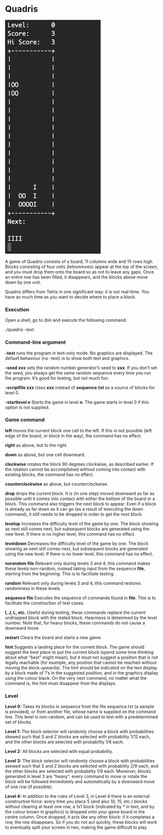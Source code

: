 # Quadris

![ScreenShot](Description/text.png)

A game of Quadris consists of a board, 11 columns wide and 15 rows high. Blocks consisting of four cells (tetrominoes) appear at the top of the screen, and you must drop them onto the board so as not to leave any gaps. Once an entire row has been filled, it disappears, and the blocks above move down by one unit.

Quadris differs from Tetris in one significant way: it is not real-time. You have as much time as you want to decide where to place a block.

### Execution

Open a shell, go to */bin* and execute the following command:

*./quadris -text*


### Command-line argument

**-text** runs the program in text-only mode. No graphics are displayed. The default behaviour
(no -text) is to show both text and graphics.

**-seed xxx** sets the random number generator’s seed to **xxx**. If you don’t set the seed, you always get the same random sequence every time you run the program. It’s good for testing, but not much fun.

**-scriptfile xxx** Uses **xxx** instead of **sequence.txt** as a source of blocks for level 0.

**-startlevel n** Starts the game in level **n**. The game starts in level 0 if this option is not
supplied.


### Game command

**left** moves the current block one cell to the left. If this is not possible (left edge of the board, or block in the way), the command has no effect.

**right** as above, but to the right.

**down** as above, but one cell downward.

**clockwise** rotates the block 90 degrees clockwise, as described earlier. If the rotation cannot be accomplished without coming into contact with existing blocks, the command has no effect.

**counterclockwise** as above, but counterclockwise.

**drop** drops the current block. It is (in one step) moved downward as far as possible until it comes into contact with either the bottom of the board or a block. This command also triggers the next block to appear. Even if a block is already as far down as it can go (as a result of executing the down command), it still needs to be dropped in order to get the next block.

**levelup** Increases the difficulty level of the game by one. The block showing as next still comes next, but subsequent blocks are generated using the new level. If there is no higher level, this command has no effect.

**leveldown** Decreases the difficulty level of the game by one. The block showing as next still comes next, but subsequent blocks are generated using the new level. If there is no lower level, this command has no effect.

**norandom file** Relevant only during levels 3 and 4, this command makes these levels non-random, instead taking input from the sequence **file**, starting from the beginning. This is to facilitate testing.

**random** Relevant only during levels 3 and 4, this command restores randomness in these levels.

**sequence file** Executes the sequence of commands found in **file**. This is to facilitate the
construction of test cases.

**I, J, L, etc.** Useful during testing, these commands replace the current undropped block with the stated block. Heaviness is detemined by the level number. Note that, for heavy blocks, these commands do not cause a downward move.

**restart** Clears the board and starts a new game.

**hint** Suggests a landing place for the current block. The game should suggest the best place to put the current block (spend some time thinking about what “best” might mean), but it must not suggest a position that is not legally reachable (for example, any position that cannot be reached without moving the block upwards). The hint should be indicated on the text display by a block made of ?’s in the suggested position, and in the graphics display using the colour black. On the very next command, no matter what the command is, the hint must disappear from the displays.

### Level



**Level 0:** Takes its blocks in sequence from the file sequence.txt (a sample is provided), or from another file, whose name is supplied on the command line. This level is non-random, and can be used to test with a predetermined set of blocks.

**Level 1:** The block selector will randomly choose a block with probabilities skewed such that S and Z blocks are selected with probability 1/12 each, and the other blocks are selected with probability 1/6 each.

**Level 2:** All blocks are selected with equal probability.

**Level 3:** The block selector will randomly choose a block with probabilities skewed such that S and Z blocks are selected with probability 2/9 each, and the other blocks are selected with probability 1/9 each. Moreover, blocks generated in level 3 are “heavy”: every command to move or rotate the block will be followed immediately and automatically by a downward move of one row (if possible).

**Level 4:** In addition to the rules of Level 3, in Level 4 there is an external constructive force: every time you place 5 (and also 10, 15, etc.) blocks without clearing at least one row, a 1x1 block (indicated by * in text, and by the colour brown in graphics) is dropped onto your game board in the centre column. Once dropped, it acts like any other block: if it completes a row, the row disappears. So if you do not act quickly, these blocks will work to eventually split your screen in two, making the game difficult to play.



